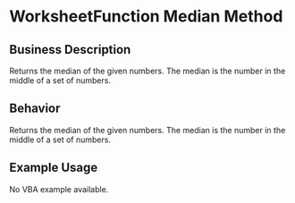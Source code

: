 # WorksheetFunction Median Method

## Business Description
Returns the median of the given numbers. The median is the number in the middle of a set of numbers.

## Behavior
Returns the median of the given numbers. The median is the number in the middle of a set of numbers.

## Example Usage
No VBA example available.
